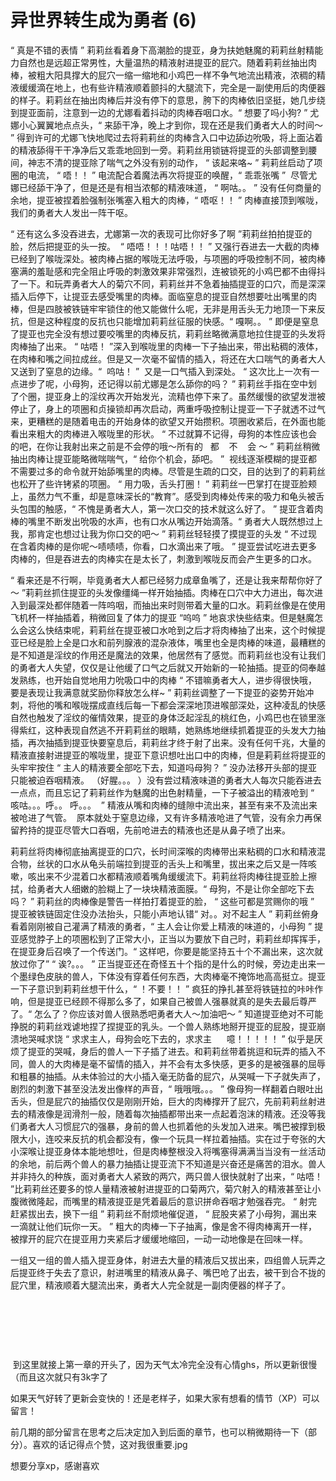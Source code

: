 # 异世界转生成为勇者 (6)

“ 真是不错的表情 ” 莉莉丝看着身下高潮脸的提亚，身为扶她魅魔的莉莉丝射精能力自然也是远超正常男性，大量温热的精液射进提亚的屁穴。随着莉莉丝抽出肉棒，被粗大阳具撑大的屁穴一缩一缩地和小鸡巴一样不争气地流出精液，浓稠的精液缓缓滴在地上，也有些许精液顺着颤抖的大腿流下，完全是一副使用后的肉便器的样子。莉莉丝在抽出肉棒后并没有停下的意思，胯下的肉棒依旧坚挺，她几步绕到提亚面前，注意到一边的尤娜看着抖动的肉棒吞咽口水。“ 想要了吗小狗? ” 尤娜小心翼翼地点点头，“ 来舔干净，晚上才到你，现在还是我们勇者大人的时间～ ” 得到许可的尤娜飞快地爬过去将莉莉丝的肉棒含入口中边舔边吮吸，将上面沾着的精液舔得干干净净后又乖乖地回到一旁。莉莉丝用锁链将提亚的头部调整到腰间，神志不清的提亚除了喘气之外没有别的动作， “ 该起来咯~ ” 莉莉丝启动了项圈的电流， “ 唔！！ ” 电流配合着魔法再次将提亚的唤醒，“ 乖乖张嘴 ”  尽管尤娜已经舔干净了，但是还是有相当浓郁的精液味道， “ 啊咕。。 ” 没有任何商量的余地，提亚被捏着脸强制张嘴塞入粗大的肉棒，“ 唔呕！！ ” 肉棒直接顶到喉咙，我们的勇者大人发出一阵干呕。

“ 还有这么多没吞进去，尤娜第一次的表现可比你好多了啊 ”莉莉丝拍拍提亚的脸，然后把提亚的头一按。  “ 唔唔！！！咕唔！！ ” 又强行吞进去一大截的肉棒已经到了喉咙深处。被肉棒占据的喉咙无法呼吸，与项圈的呼吸控制不同，被肉棒塞满的羞耻感和完全阻止呼吸的刺激效果非常强烈，连被锁死的小鸡巴都不由得抖了一下。和玩弄勇者大人的菊穴不同，莉莉丝并不急着抽插提亚的口穴，而是深深插入后停下，让提亚去感受嘴里的肉棒。面临窒息的提亚自然想要吐出嘴里的肉棒，但是四肢被铁链牢牢锁住的他又能做什么呢，无非是用舌头无力地顶一下来反抗，但是这种程度的反抗也只能增加莉莉丝征服的快感。“ 嘎啊。。 ” 即便是窒息了提亚也完全没有想过要咬嘴里的肉棒反抗，莉莉丝略微满意地拉住提亚的头发将肉棒抽了出来。 “ 咕唔！ ”深入到喉咙里的肉棒一下子抽出来，带出粘稠的液体，在肉棒和嘴之间拉成丝。但是又一次毫不留情的插入，将还在大口喘气的勇者大人又送到了窒息的边缘。“  呜咕！ ”  又是一口气插入到深处。 “ 这次比上一次有一点进步了呢，小母狗，还记得以前尤娜是怎么舔你的吗？ ” 莉莉丝手指在空中划了个圈，提亚身上的淫纹再次开始发光，流精也停下来了。虽然缓慢的欲望发泄被停止了，身上的项圈和贞操锁却再次启动，两重呼吸控制让提亚一下子就透不过气来，更糟糕的是随着电击的开始身体的欲望又开始攒积。项圈收紧后，在外面也能看出来粗大的肉棒进入喉咙里的形状。 “ 不过就算不记得，母狗的本性应该也会的吧，在你让我射出来之前是不会停的哦～所有的   都    不    会 ～ ” 莉莉丝稍微抽出肉棒让提亚能略微喘喘气，“ 给你个机会，舔吧。 ”  视线逐渐模糊的提亚都不需要过多的命令就开始舔嘴里的肉棒。尽管是生疏的口交，目的达到了的莉莉丝也松开了些许铐紧的项圈。 “ 用力吸，舌头打圈！ ” 莉莉丝一巴掌打在提亚脸颊上，虽然力气不重，却是意味深长的“教育”。感受到肉棒处传来的吸力和龟头被舌头包围的触感，“ 不愧是勇者大人，第一次口交的技术就这么好了。 ” 提亚含着肉棒的嘴里不断发出吮吸的水声，也有口水从嘴边开始滴落。“ 勇者大人既然想过上我，那肯定也想过让我为你口交的吧～ ” 莉莉丝轻轻摸了摸提亚的头发 “ 不过现在含着肉棒的是你呢～啧啧啧，你看，口水滴出来了哦。 ” 提亚尝试吃进去更多肉棒的，但是吞进去的肉棒实在是太长了，刺激到喉咙反而会产生更多的口水。

“ 看来还是不行啊，毕竟勇者大人都已经努力成章鱼嘴了，还是让我来帮帮你好了～ ”莉莉丝抓住提亚的头发像缰绳一样开始抽插。肉棒在口穴中大力进出，每次进入到最深处都伴随着一阵呜咽，而抽出来时则带着大量的口水。莉莉丝像是在使用飞机杯一样抽插着，稍微回复了体力的提亚 “呜呜 ” 地哀求快些结束。但是魅魔怎么会这么快结束呢，莉莉丝在提亚被口水呛到之后才将肉棒抽了出来，这个时候提亚已经是脸上全是口水和前列腺液的混杂液体，嘴里也全是肉棒的味道，最糟糕的是不知道是淫纹的作用还是魔法的效果，他居然有了感觉。而莉莉丝也没有让我们的勇者大人失望，仅仅是让他缓了口气之后就又开始新的一轮抽插。提亚的伺奉越发熟练，也开始自觉地用力吮吸口中的肉棒 “ 不错嘛勇者大人，进步得很快哦，要是表现让我满意就奖励你释放怎么样~ ” 莉莉丝调整了一下提亚的姿势开始冲刺，将他的嘴和喉咙摆成直线后每一下都会深深地顶进喉部深处，这种凌乱的快感自然也触发了淫纹的催情效果，提亚的身体泛起淫乱的桃红色，小鸡巴也在锁里涨得紫红，这种表现自然逃不开莉莉丝的眼睛，她熟练地继续抓着提亚的头发大力抽插，再次抽插到提亚快要窒息后，莉莉丝才终于射了出来。没有任何千兆，大量的精液直接射进提亚的喉咙里，提亚下意识想吐出口中的肉棒，但是莉莉丝将提亚的头牢牢按住 “ 主人的精液要全部吃下去，知道吗母狗？ ” 没办法移开头部的提亚只能被迫吞咽精液。 （好腥。。。 ）没有尝过精液味道的勇者大人每次只能吞进去一点点，而且忘记了莉莉丝作为魅魔的出色射精量，一下子被溢出的精液呛到 “ 咳咕。。。呼。。 呼。。。  ” 精液从嘴和肉棒的缝隙中流出来，甚至有来不及流出来被呛进了气管。  原本就处于窒息边缘，又有许多精液呛进了气管，没有余力再保留矜持的提亚尽管大口吞咽，先前呛进去的精液也还是从鼻子喷了出来。

莉莉丝将肉棒彻底抽离提亚的口穴，长时间深喉的肉棒带出来粘稠的口水和精液混合物，丝状的口水从龟头前端拉到提亚的舌头上和嘴里，拔出来之后又是一阵咳嗽，咳出来不少混着口水都精液顺着嘴角缓缓流下。莉莉丝将肉棒往提亚脸上擦拭，给勇者大人细嫩的脸糊上了一块块精液面膜。“ 母狗，不是让你全部吃下去吗？ ” 莉莉丝的肉棒像是警告一样拍打着提亚的脸， “ 这些可都是赏赐你的哦 ” 提亚被铁链固定住没办法抬头，只能小声地认错“ 对。。对不起主人 ” 莉莉丝俯身看着刚刚被自己灌满了精液的勇者，“ 主人会让你爱上精液的味道的，小母狗 ” 提亚感觉脖子上的项圈松到了正常大小，正当以为要放下自己时，莉莉丝却挥挥手，在提亚身后召唤了一个传送门。“ 这样吧，你要是能坚持五十个不漏出来，这次就放过你了” “ 诶?。。。 ” 正当提亚还在奇怪五十个指的是什么的时候，旁边走出来一个墨绿色皮肤的兽人，下体没有穿着任何东西，大肉棒毫不掩饰地高高挺立。提亚一下子意识到莉莉丝想干什么，“ ！不要！！ ” 疯狂的挣扎甚至将铁链拉的咔咔作响，但是提亚已经顾不得那么多了，如果自己被兽人强暴就真的是失去最后尊严了。“ 怎么了？你应该对兽人很熟悉吧勇者大人～加油吧～ ” 知道提亚绝对不可能挣脱的莉莉丝戏谑地捏了捏提亚的乳头。一个兽人熟练地掰开提亚的屁股，提亚崩溃地哭喊求饶 “ 求求主人，母狗会吃下去的，求求主      噫！！！！！ ” 似乎是厌烦了提亚的哭喊，身后的兽人一下子插了进去。和莉莉丝带着挑逗和玩弄的插入不同，兽人的大肉棒是毫不留情的插入，并不会有太多快感，更多的是被强暴的屈辱和粗暴的抽插。从未体验过的大小插入毫无防备的屁穴，从哭喊一下子就失声了，剧烈的刺激下甚至没法发出像样的声音，“ 哦哦哦。。。 ” 像母狗一样翻着白眼吐出舌头，但是屁穴的抽插仅仅是刚刚开始，巨大的肉棒撑开了屁穴，先前莉莉丝射进去的精液像是润滑剂一般，随着每次抽插都带出来一点起着泡沫的精液。还没等我们勇者大人习惯屁穴的强暴，身前的兽人也抓着他的头发加入进来。嘴巴被撑到极限大小，连咬来反抗的机会都没有，像一个玩具一样拉着抽插。实在过于夸张的大小深喉让提亚身体本能地想吐，但是肉棒整根没入将嘴塞得满满当当没有一丝活动的余地，前后两个兽人的暴力抽插让提亚流下不知道是兴奋还是痛苦的泪水。兽人并非持久的种族，面对勇者大人紧致的两穴，两只兽人很快就射了出来，“ 咕唔！ ”比莉莉丝还要多的惊人量精液被射进提亚的口菊两穴，菊穴射入的精液甚至让小腹微微隆起，而嘴里的精液提亚是凭着最后的意识拼命吞咽才勉强吞完。 “ 射完赶紧拔出去，换下一组 ” 莉莉丝不耐烦地催促道， “ 屁股夹紧了小母狗，漏出来一滴就让他们玩你一天。 ” 粗大的肉棒一下子抽离，像是舍不得肉棒离开一样，被撑开的屁穴在提亚用力夹紧后才缓缓地缩回，一动一动地像是在回味一样。

一组又一组的兽人插入提亚身体，射进去大量的精液后又拔出来，四组兽人玩弄之后提亚终于失去了意识，射进嘴里的精液从鼻子、嘴巴呛了出去，被干到合不拢的屁穴里，精液顺着大腿流出来，勇者大人完全就是一副肉便器的样子了。 

  

  

  

 到这里就接上第一章的开头了，因为天气太冷完全没有心情ghs，所以更新很慢（而且这次就只有3k字了

如果天气好转了更新会变快的！还是老样子，如果大家有想看的情节（XP）可以留言！

前几期的部分留言在思考之后决定加入到后面的章节，也可以稍微期待一下（部分）。喜欢的话记得点个赞，这对我很重要.jpg

想要分享xp，感谢喜欢